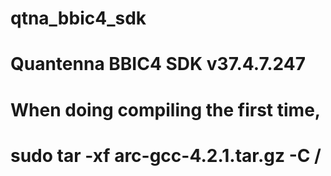 # qtna_bbic4_sdk

# Quantenna BBIC4 SDK v37.4.7.247

# When doing compiling the first time,
# sudo tar -xf arc-gcc-4.2.1.tar.gz -C /
